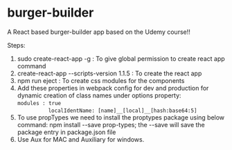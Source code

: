 # burger-builder

A React based burger-builder app based on the Udemy course!!

Steps:
1.  sudo create-react-app -g : To give global permission to create react app command
2.  create-react-app <app-name> --scripts-version 1.1.5 : To create the react app
3.  npm run eject : To create css modules for the components
4.  Add these properties in webpack config for dev and production for dynamic creation of class names under options property:
                  ```modules : true ```
                  ```localIdentName: [name]__[local]__[hash:base64:5]```
5.  To use propTypes we need to install the proptypes package using below command:
        npm install --save prop-types; the --save will save the package entry in package.json file
6.  Use Aux for MAC and Auxiliary for windows.